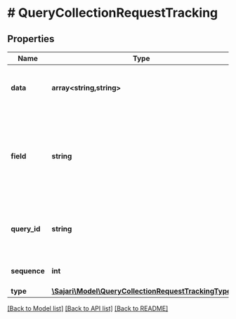 # # QueryCollectionRequestTracking

## Properties

| Name         | Type                                                                                          | Description                                                                             | Notes      |
| ------------ | --------------------------------------------------------------------------------------------- | --------------------------------------------------------------------------------------- | ---------- |
| **data**     | **array<string,string>**                                                                      | Custom values to be included in tracking data.                                          | [optional] |
| **field**    | **string**                                                                                    | Tracking field used to identify records in the collection. Must be unique schema field. | [optional] |
| **query_id** | **string**                                                                                    | Query ID of the query. If this is empty, then one is generated.                         | [optional] |
| **sequence** | **int**                                                                                       | Sequence number of query.                                                               | [optional] |
| **type**     | [**\Sajari\Model\QueryCollectionRequestTrackingType**](QueryCollectionRequestTrackingType.md) |                                                                                         | [optional] |

[[Back to Model list]](../../README.md#models) [[Back to API list]](../../README.md#endpoints) [[Back to README]](../../README.md)
